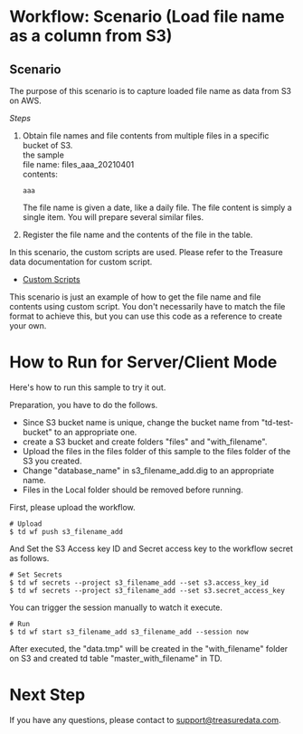 # Workflow: Scenario (Load file name as a column from S3)

## Scenario

The purpose of this scenario is to capture loaded file name as data from S3 on AWS.


*Steps*
1. Obtain file names and file contents from multiple files in a specific bucket of S3.
   <br>the sample
   <br>file name: files_aaa_20210401
   <br>contents:
   ```
   aaa
   ```
   The file name is given a date, like a daily file. The file content is simply a single item. You will prepare several similar files.

2. Register the file name and the contents of the file in the table.

In this scenario, the custom scripts are used. Please refer to the Treasure data documentation for custom script.

 - [Custom Scripts](https://docs.treasuredata.com/display/public/PD/Custom+Scripts)

This scenario is just an example of how to get the file name and file contents using custom script. You don't necessarily have to match the file format to achieve this, but you can use this code as a reference to create your own.

# How to Run for Server/Client Mode
Here's how to run this sample to try it out.

Preparation, you have to do the follows.
- Since S3 bucket name is unique, change the bucket name from "td-test-bucket" to an appropriate one.
- create a S3 bucket and create folders "files" and "with_filename".
- Upload the files in the files folder of this sample to the files folder of the S3 you created.
- Change "database_name" in s3_filename_add.dig to an appropriate name.
- Files in the Local folder should be removed before running.


First, please upload the workflow.

    # Upload
    $ td wf push s3_filename_add

And Set the S3 Access key ID and Secret access key to the workflow secret as follows.

    # Set Secrets
    $ td wf secrets --project s3_filename_add --set s3.access_key_id
    $ td wf secrets --project s3_filename_add --set s3.secret_access_key


You can trigger the session manually to watch it execute.

    # Run
    $ td wf start s3_filename_add s3_filename_add --session now

After executed, the "data.tmp" will be created in the "with_filename" folder on S3 and created td table "master_with_filename" in TD.


# Next Step

If you have any questions, please contact to support@treasuredata.com.
